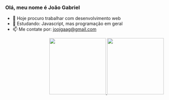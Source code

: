 ### Olá, meu nome é João Gabriel

- 🔭 Hoje procuro trabalhar com desenvolvimento web
- 🌱 Estudando: Javascript, mas programação em geral
- 📫 Me contate por: joojgaag@gmail.com

<div align="right">
  <a href="https://github.com/JoaoGabrielRLP">
  <img height="180em" src="https://github-readme-stats.vercel.app/api?username=JoaoGabrielRLP&show_icons=true&theme=dracula&include_all_commits=true&count_private=true"/>
  <img height="180em" src="https://github-readme-stats.vercel.app/api/top-langs/?username=JoaoGabrielRLP&layout=compact&langs_count=7&theme=dracula"/>
</div>


